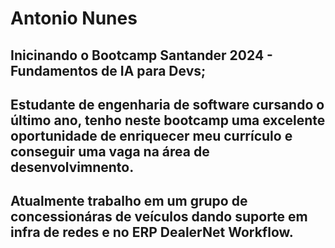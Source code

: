 # Antonio Nunes

## Inicinando o Bootcamp Santander 2024 - Fundamentos de IA para Devs;
## Estudante de engenharia de software cursando o último ano, tenho neste bootcamp uma excelente oportunidade de enriquecer meu currículo e conseguir uma vaga na área de desenvolvimnento.
## Atualmente trabalho em um grupo de concessionáras de veículos dando suporte em infra de redes e no ERP DealerNet Workflow.
